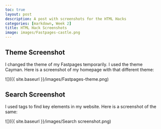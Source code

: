 ```yaml
---
toc: true
layout: post
description: A post with screenshots for the HTML Hacks
categories: [markdown, Week 2]
title: HTML Hack Screenshots
image: images/Fastpages-castle.png
---
```

## Theme Screenshot

I changed the theme of my Fastpages temporarily. I used the theme Cayman. Here is a screenshot of my homepage with that different theme:

![]({{ site.baseurl }}/images/Fastpages-theme.png)

## Search Screenshot

I used tags to find key elements in my website. Here is a screenshot of the same:

![]({{ site.baseurl }}/images/Search screenshot.png)